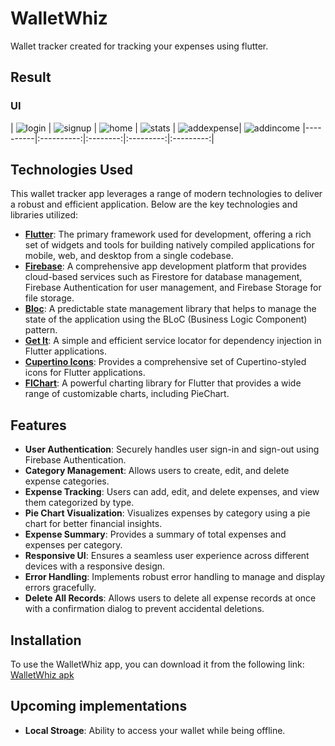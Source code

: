 # WalletWhiz

Wallet tracker created for tracking your expenses using flutter.

## Result

### UI
| ![login](assets/images/login_walletwiz.png) | ![signup](assets/images/signup_walletwiz.png) | ![home](assets/images/home_walletwiz.png) | ![stats](assets/images/stats_walletwiz.png) | ![addexpense](assets/images/expense_walletwiz.png)| 
![addincome](assets/images/income_walletwiz.png)
|----------|:----------:|:--------:|:---------:|:---------:|


## Technologies Used

This wallet tracker app leverages a range of modern technologies to deliver a robust and efficient application. Below are the key technologies and libraries utilized:

- **[Flutter](https://flutter.dev/)**: The primary framework used for development, offering a rich set of widgets and tools for building natively compiled applications for mobile, web, and desktop from a single codebase.
- **[Firebase](https://firebase.google.com/)**: A comprehensive app development platform that provides cloud-based services such as Firestore for database management, Firebase Authentication for user management, and Firebase Storage for file storage.
- **[Bloc](https://bloclibrary.dev/)**: A predictable state management library that helps to manage the state of the application using the BLoC (Business Logic Component) pattern.
- **[Get It](https://pub.dev/packages/get_it)**: A simple and efficient service locator for dependency injection in Flutter applications.
- **[Cupertino Icons](https://pub.dev/packages/cupertino_icons)**: Provides a comprehensive set of Cupertino-styled icons for Flutter applications.
- **[FlChart](https://pub.dev/packages/fl_chart)**: A powerful charting library for Flutter that provides a wide range of customizable charts, including PieChart.

## Features

- **User Authentication**: Securely handles user sign-in and sign-out using Firebase Authentication.
- **Category Management**: Allows users to create, edit, and delete expense categories.
- **Expense Tracking**: Users can add, edit, and delete expenses, and view them categorized by type.
- **Pie Chart Visualization**: Visualizes expenses by category using a pie chart for better financial insights.
- **Expense Summary**: Provides a summary of total expenses and expenses per category.
- **Responsive UI**: Ensures a seamless user experience across different devices with a responsive design.
- **Error Handling**: Implements robust error handling to manage and display errors gracefully.
- **Delete All Records**: Allows users to delete all expense records at once with a confirmation dialog to prevent accidental deletions.

## Installation

To use the WalletWhiz app,
you can download it from the following link: 
[WalletWhiz apk](https://www.mediafire.com/file/trk331bqx2ew8va/wallet-wiz.apk/file)


## Upcoming implementations

- **Local Stroage**: Ability to access your wallet while being offline.



